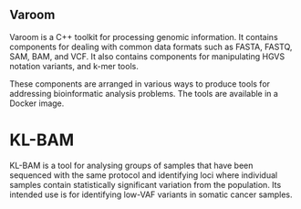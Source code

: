 Varoom
------

Varoom is a C++ toolkit for processing genomic information.  It contains
components for dealing with common data formats such as FASTA, FASTQ,
SAM, BAM, and VCF.  It also contains components for manipulating HGVS
notation variants, and k-mer tools.

These components are arranged in various ways to produce tools for
addressing bioinformatic analysis problems.  The tools are available in
a Docker image.

KL-BAM
======

KL-BAM is a tool for analysing groups of samples that have been sequenced
with the same protocol and identifying loci where individual samples
contain statistically significant variation from the population. Its
intended use is for identifying low-VAF variants in somatic cancer
samples.

